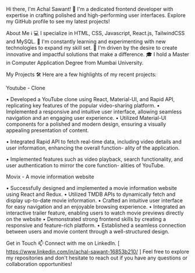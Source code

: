 Hi there, I'm Achal Sawant! 👋
I'm a dedicated frontend developer with expertise in crafting polished and high-performing user interfaces. Explore my GitHub profile to see my latest projects!

About Me ℹ️
💻 I specialize in HTML, CSS, Javascript, React.js, TailwindCSS and MySQL.
🌱 I'm constantly learning and experimenting with new technologies to expand my skill set.
🚀 I'm driven by the desire to create innovative and impactful solutions that make a difference.
🎓 I hold a Master in Computer Application Degree from Mumbai University.

My Projects 🛠️
Here are a few highlights of my recent projects:

Youtube - Clone

• Developed a YouTube clone using React, Material-UI, and Rapid API, replicating key features of the popular video-sharing
platform.
• Implemented a responsive and intuitive user interface, allowing seamless navigation and an engaging user experience.
• Utilized Material-UI components for a polished and modern design, ensuring a visually appealing presentation of content.

• Integrated Rapid API to fetch real-time data, including video details and user information, enhancing the overall function-
ality of the application.

• Implemented features such as video playback, search functionality, and user authentication to mirror the core function-
alities of YouTube.

Movix - A movie information website

• Successfully designed and implemented a movie information website using React and Redux.
• Utilized TMDB APIs to dynamically fetch and display up-to-date movie information.
• Crafted an intuitive user interface for easy navigation and an enjoyable browsing experience.
• Integrated an interactive trailer feature, enabling users to watch movie previews directly on the website
• Demonstrated strong frontend skills by creating a responsive and feature-rich platform.
• Established a seamless connection between users and movie content through a well-structured design.

Get in Touch 📫
Connect with me on LinkedIn. [ https://www.linkedin.com/in/achal-sawant-16853b210/ ]
Feel free to explore my repositories and don't hesitate to reach out if you have any questions or collaboration opportunities!
